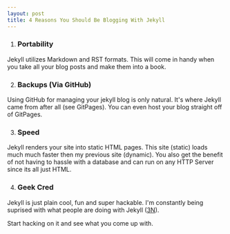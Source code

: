 ```yaml
---
layout: post
title: 4 Reasons You Should Be Blogging With Jekyll
---
```


1. ### Portability ###
Jekyll utilizes Markdown and RST formats. This will come in handy when you take all your blog posts and make them into a book.

2. ### Backups (Via GitHub) ###
Using GitHub for managing your jekyll blog is only natural. It's where Jekyll came from after all (see GitPages). You can even host your blog straight off of GitPages.

3. ### Speed ###
Jekyll renders your site into static HTML pages. This site (static) loads much much faster then my previous site (dynamic). You also get the benefit of not having to hassle with a database and can run on any HTTP Server since its all just HTML.

4. ### Geek Cred ###
Jekyll is just plain cool, fun and super hackable. I'm constantly being suprised with what people are doing with Jekyll ([3N](http://iancollins.me/)). 

Start hacking on it and see what you come up with.